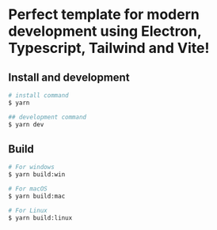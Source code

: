 # Perfect template for modern development using Electron, Typescript, Tailwind and Vite!

<!-- ![Preview](https://github.com/gionathas/NoteMark/assets/16454253/fcfff9dd-04a0-4b62-9cfb-db57ccd6f7aa) -->

## Install and development

```bash
# install command
$ yarn

## development command
$ yarn dev
```

## Build

```bash
# For windows
$ yarn build:win

# For macOS
$ yarn build:mac

# For Linux
$ yarn build:linux
```
